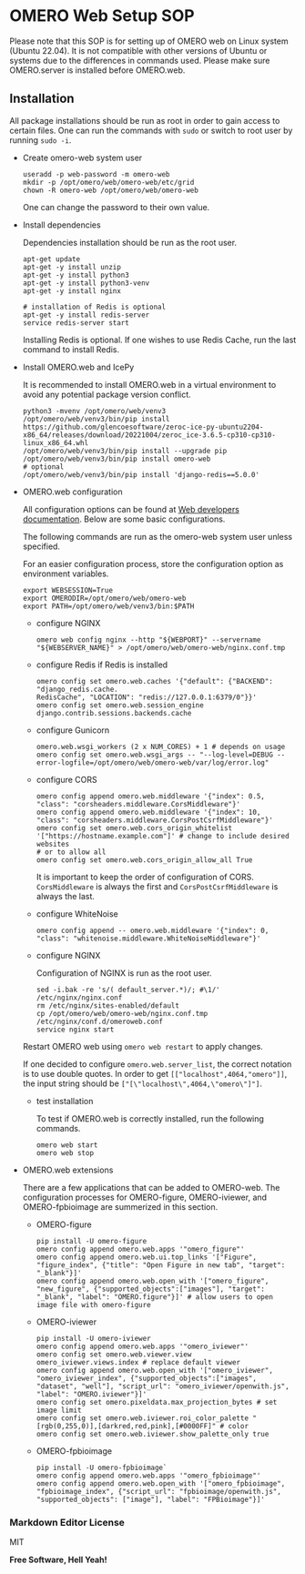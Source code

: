 # OMERO Web Setup SOP

Please note that this SOP is for setting up of OMERO web on Linux system (Ubuntu 22.04). It is not compatible with other versions of Ubuntu or systems due to the differences in commands used. Please make sure OMERO.server is installed before OMERO.web.

## Installation

All package installations should be run as root in order to gain access to certain files. One can run the commands with `sudo` or switch to root user by running `sudo -i`.

    
- Create omero-web system user
    
    ```
    useradd -p web-password -m omero-web
    mkdir -p /opt/omero/web/omero-web/etc/grid
    chown -R omero-web /opt/omero/web/omero-web
    ```
    
    One can change the password to their own value.
    
- Install dependencies

    Dependencies installation should be run as the root user.
    
    ```
    apt-get update
    apt-get -y install unzip
    apt-get -y install python3
    apt-get -y install python3-venv
    apt-get -y install nginx
    
    # installation of Redis is optional
    apt-get -y install redis-server
    service redis-server start
    ```
    
    Installing Redis is optional. If one wishes to use Redis Cache, run the last command to install Redis.
    
- Install OMERO.web and IcePy

    It is recommended to install OMERO.web in a virtual environment to avoid any potential package version conflict. 
    ```
    python3 -mvenv /opt/omero/web/venv3
    /opt/omero/web/venv3/bin/pip install https://github.com/glencoesoftware/zeroc-ice-py-ubuntu2204-x86_64/releases/download/20221004/zeroc_ice-3.6.5-cp310-cp310-linux_x86_64.whl
    /opt/omero/web/venv3/bin/pip install --upgrade pip
    /opt/omero/web/venv3/bin/pip install omero-web
    # optional
    /opt/omero/web/venv3/bin/pip install 'django-redis==5.0.0'
    ```
    
- OMERO.web configuration

    All configuration options can be found at [Web developers documentation](https://merge-ci.openmicroscopy.org/jenkins/job/OMERO-docs/lastBuild/artifact/omero/_build/html/developers/index.html#web-index). Below are some basic configurations.
    
    The following commands are run as the omero-web system user unless specified.
    
    For an easier configuration process, store the configuration option as environment variables.
    
    ```
    export WEBSESSION=True
    export OMERODIR=/opt/omero/web/omero-web
    export PATH=/opt/omero/web/venv3/bin:$PATH
    ```
    
    - configure NGINX
        
        ```
        omero web config nginx --http "${WEBPORT}" --servername "${WEBSERVER_NAME}" > /opt/omero/web/omero-web/nginx.conf.tmp
        ```

    - configure Redis if Redis is installed
        
        ```
        omero config set omero.web.caches '{"default": {"BACKEND": "django_redis.cache.
        RedisCache", "LOCATION": "redis://127.0.0.1:6379/0"}}'
        omero config set omero.web.session_engine django.contrib.sessions.backends.cache
        ```

    - configure Gunicorn
        
        ```
        omero.web.wsgi_workers (2 x NUM_CORES) + 1 # depends on usage
        omero config set omero.web.wsgi_args -- "--log-level=DEBUG --error-logfile=/opt/omero/web/omero-web/var/log/error.log"
        ```
    
    - configure CORS
        
        ```
        omero config append omero.web.middleware '{"index": 0.5, "class": "corsheaders.middleware.CorsMiddleware"}'
        omero config append omero.web.middleware '{"index": 10, "class": "corsheaders.middleware.CorsPostCsrfMiddleware"}'
        omero config set omero.web.cors_origin_whitelist '["https://hostname.example.com"]' # change to include desired websites
        # or to allow all
        omero config set omero.web.cors_origin_allow_all True
        ```
        
        It is important to keep the order of configuration of CORS. `CorsMiddleware` is always the first and `CorsPostCsrfMiddleware` is always the last.
    
    - configure WhiteNoise
        
        ```
        omero config append -- omero.web.middleware '{"index": 0, "class": "whitenoise.middleware.WhiteNoiseMiddleware"}'
        ```
    
    - configure NGINX

        Configuration of NGINX is run as the root user.
        
        ```
        sed -i.bak -re 's/( default_server.*)/; #\1/' /etc/nginx/nginx.conf
        rm /etc/nginx/sites-enabled/default
        cp /opt/omero/web/omero-web/nginx.conf.tmp /etc/nginx/conf.d/omeroweb.conf
        service nginx start
        ```
    
    Restart OMERO web using `omero web restart` to apply changes.
    
    If one decided to configure `omero.web.server_list`, the correct notation is to use double quotes. In order to get `[["localhost",4064,"omero"]]`, the input string should be `["[\"localhost\",4064,\"omero\"]"]`.
    
    - test installation

        To test if OMERO.web is correctly installed, run the following commands.
        
        ```
        omero web start
        omero web stop
        ```
    
- OMERO.web extensions

    There are a few applications that can be added to OMERO-web. The configuration processes for OMERO-figure, OMERO-iviewer, and OMERO-fpbioimage are summerized in this section.
    
    - OMERO-figure
    
        ```
        pip install -U omero-figure
        omero config append omero.web.apps '"omero_figure"'
        omero config append omero.web.ui.top_links '["Figure", "figure_index", {"title": "Open Figure in new tab", "target": "_blank"}]'
        omero config append omero.web.open_with '["omero_figure", "new_figure", {"supported_objects":["images"], "target": "_blank", "label": "OMERO.figure"}]' # allow users to open image file with omero-figure
        ```
    - OMERO-iviewer
    
        ```
        pip install -U omero-iviewer
        omero config append omero.web.apps '"omero_iviewer"'
        omero config set omero.web.viewer.view omero_iviewer.views.index # replace default viewer
        omero config append omero.web.open_with '["omero_iviewer", "omero_iviewer_index", {"supported_objects":["images", "dataset", "well"], "script_url": "omero_iviewer/openwith.js", "label": "OMERO.iviewer"}]'
        omero config set omero.pixeldata.max_projection_bytes # set image limit
        omero config set omero.web.iviewer.roi_color_palette "[rgb(0,255,0)],[darkred,red,pink],[#0000FF]" # color 
        omero config set omero.web.iviewer.show_palette_only true
        ```
    - OMERO-fpbioimage
        ```
        pip install -U omero-fpbioimage`
        omero config append omero.web.apps '"omero_fpbioimage"'
        omero config append omero.web.open_with '["omero_fpbioimage", "fpbioimage_index", {"script_url": "fpbioimage/openwith.js", "supported_objects": ["image"], "label": "FPBioimage"}]'
        ```

### Markdown Editor License

MIT

**Free Software, Hell Yeah!**
